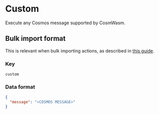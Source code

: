 # Custom

Execute any Cosmos message supported by CosmWasm.

## Bulk import format

This is relevant when bulk importing actions, as described in [this
guide](https://github.com/DA0-DA0/dao-dao-ui/wiki/Bulk-importing-actions).

### Key

`custom`

### Data format

```json
{
  "message": "<COSMOS MESSAGE>"
}
```
